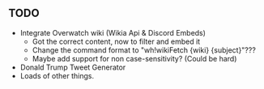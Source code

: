 **TODO** 
-
- Integrate Overwatch wiki (Wikia Api & Discord Embeds)
    - Got the correct content, now to filter and embed it
    - Change the command format to "wh!wikiFetch {wiki} {subject}"???
    - Maybe add support for non case-sensitivity? (Could be hard)
- Donald Trump Tweet Generator
- Loads of other things.